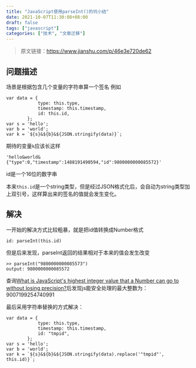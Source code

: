 ```yaml
---
title: "JavaScript使用parseInt()的坑小结"
date: 2021-10-07T11:30:08+08:00
draft: false
tags: ["javascript"]
categories: ["技术", "文章迁移"]
---
```


> 原文链接：https://www.jianshu.com/p/46e3e720de62


## 问题描述

场景是根据包含几个变量的字符串算一个签名
例如
```
var data = {
            type: this.type,
            timestamp: this.timestamp,
            id: this.id,
        };
var s = 'hello';
var b = 'world'; 
var k = `${s}&${b}&${JSON.stringify(data)}`;
```
期待的变量`k`应该长这样
```
'hello&world&{"type":0,"timestamp":1488191490594,"id":9800000000085572}'
```
id是一个16位的数字串

本来`this.id`是一个string类型，但是经过JSON格式化后，会自动为string类型加上双引号，这样算出来的签名的值就会发生变化。

## 解决

一开始的解决方式比较粗暴，就是把id值转换成Number格式
```
id: parseInt(this.id)
```

但是后来发现，parseInt返回的结果相对于本来的值会发生改变
```
>> parseInt("9800000000085573")
output: 9800000000085572
```

查询[What is JavaScript's highest integer value that a Number can go to without losing precision?](http://stackoverflow.com/questions/307179/what-is-javascripts-highest-integer-value-that-a-number-can-go-to-without-losin)后发现js能安全处理的最大整数为：9007199254740991

最后采用字符串替换的方式解决：
```
var data = {
            type: this.type,
            timestamp: this.timestamp,
            id: "tmpid",
        };
var s = 'hello';
var b = 'world'; 
var k = `${s}&${b}&${JSON.stringify(data).replace('"tmpid"', this.id)}`;
```
